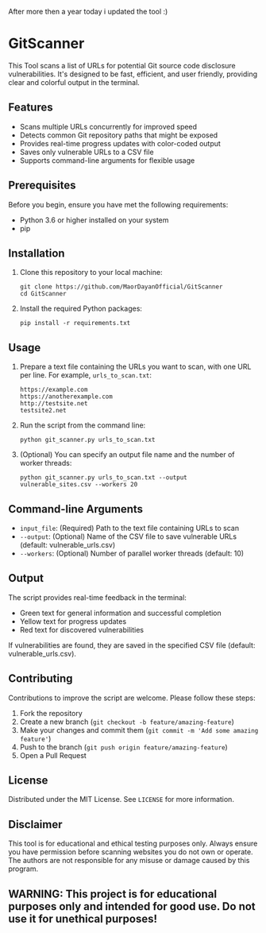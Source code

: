After more then a year today i updated the tool :)
# GitScanner

This Tool scans a list of URLs for potential Git source code disclosure vulnerabilities. It's designed to be fast, efficient, and user friendly, providing clear and colorful output in the terminal.

## Features

- Scans multiple URLs concurrently for improved speed
- Detects common Git repository paths that might be exposed
- Provides real-time progress updates with color-coded output
- Saves only vulnerable URLs to a CSV file
- Supports command-line arguments for flexible usage

## Prerequisites

Before you begin, ensure you have met the following requirements:

- Python 3.6 or higher installed on your system
- pip

## Installation

1. Clone this repository to your local machine:
   ```
   git clone https://github.com/MaorDayanOfficial/GitScanner
   cd GitScanner
   ```

2. Install the required Python packages:
   ```
   pip install -r requirements.txt
   ```

## Usage

1. Prepare a text file containing the URLs you want to scan, with one URL per line. For example, `urls_to_scan.txt`:
   ```
   https://example.com
   https://anotherexample.com
   http://testsite.net
   testsite2.net
   ```

2. Run the script from the command line:
   ```
   python git_scanner.py urls_to_scan.txt
   ```

3. (Optional) You can specify an output file name and the number of worker threads:
   ```
   python git_scanner.py urls_to_scan.txt --output vulnerable_sites.csv --workers 20
   ```

## Command-line Arguments

- `input_file`: (Required) Path to the text file containing URLs to scan
- `--output`: (Optional) Name of the CSV file to save vulnerable URLs (default: vulnerable_urls.csv)
- `--workers`: (Optional) Number of parallel worker threads (default: 10)

## Output

The script provides real-time feedback in the terminal:

- Green text for general information and successful completion
- Yellow text for progress updates
- Red text for discovered vulnerabilities

If vulnerabilities are found, they are saved in the specified CSV file (default: vulnerable_urls.csv).

## Contributing

Contributions to improve the script are welcome. Please follow these steps:

1. Fork the repository
2. Create a new branch (`git checkout -b feature/amazing-feature`)
3. Make your changes and commit them (`git commit -m 'Add some amazing feature'`)
4. Push to the branch (`git push origin feature/amazing-feature`)
5. Open a Pull Request

## License

Distributed under the MIT License. See `LICENSE` for more information.

## Disclaimer

This tool is for educational and ethical testing purposes only. Always ensure you have permission before scanning websites you do not own or operate. The authors are not responsible for any misuse or damage caused by this program.
## WARNING: This project is for educational purposes only and intended for good use. Do not use it for unethical purposes!
